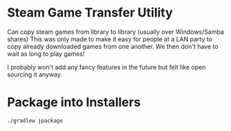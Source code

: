 # Steam Game Transfer Utility
Can copy steam games from library to library (usually over Windows/Samba shares)
This was only made to make it easy for people at a LAN party to copy already downloaded games 
from one another. We then don't have to wait as long to play games!

I probably won't add any fancy features in the future but felt like open sourcing it anyway.

# Package into Installers

    ./gradlew jpackage